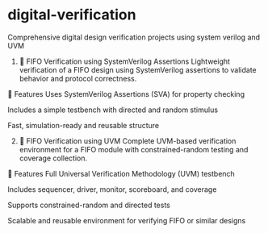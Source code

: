 # digital-verification
Comprehensive digital design verification projects using system verilog and UVM

1. 🎯 FIFO Verification using SystemVerilog Assertions
Lightweight verification of a FIFO design using SystemVerilog assertions to validate behavior and protocol correctness.

🔧 Features
Uses SystemVerilog Assertions (SVA) for property checking

Includes a simple testbench with directed and random stimulus

Fast, simulation-ready and reusable structure

2. 🔹 FIFO Verification using UVM
Complete UVM-based verification environment for a FIFO module with constrained-random testing and coverage collection.

🔧 Features
Full Universal Verification Methodology (UVM) testbench

Includes sequencer, driver, monitor, scoreboard, and coverage

Supports constrained-random and directed tests

Scalable and reusable environment for verifying FIFO or similar designs
